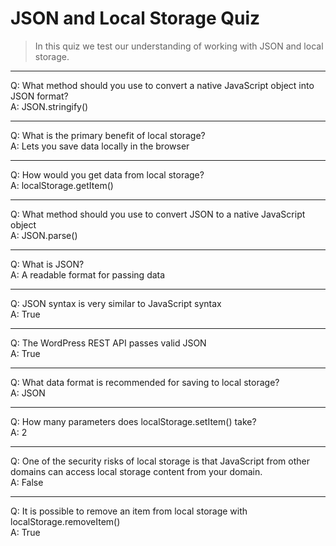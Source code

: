 # JSON and Local Storage Quiz

> In this quiz we test our understanding of working with JSON and local storage.

---

Q: What method should you use to convert a native JavaScript object into JSON format? \
A: JSON.stringify()

---

Q: What is the primary benefit of local storage? \
A: Lets you save data locally in the browser

---

Q: How would you get data from local storage? \
A: localStorage.getItem()

---

Q: What method should you use to convert JSON to a native JavaScript object \
A: JSON.parse() 

---

Q: What is JSON? \
A: A readable format for passing data

---

Q: JSON syntax is very similar to JavaScript syntax \
A: True

---

Q: The WordPress REST API passes valid JSON \
A: True

---

Q: What data format is recommended for saving to local storage? \
A: JSON

---

Q: How many parameters does localStorage.setItem() take? \
A: 2

---

Q: One of the security risks of local storage is that JavaScript from other domains can access local storage content from your domain. \
A: False

---

Q: It is possible to remove an item from local storage with localStorage.removeItem() \
A: True